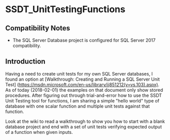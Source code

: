 # SSDT_UnitTestingFunctions

## Compatibility Notes
* The SQL Server Database project is configured for SQL Server 2017 compatibility.

## Introduction
Having a need to create unit tests for my own SQL Server databases, I found an option at [Walkthrough: Creating and Running a SQL Server Unit Test] (https://msdn.microsoft.com/en-us/library/jj851212(v=vs.103).aspx). As of today (2018-02-01) the examples on that document only show stored procedures. After figuring out through trial-and-error how to use the SSDT Unit Testing tool for functions, I am sharing a simple "hello world" type of database with one scalar function and multiple unit tests against that function.

Look at the wiki to read a walkthrough to show you how to start with a blank database project and end with a set of unit tests verifying expected output of a function when given inputs.

